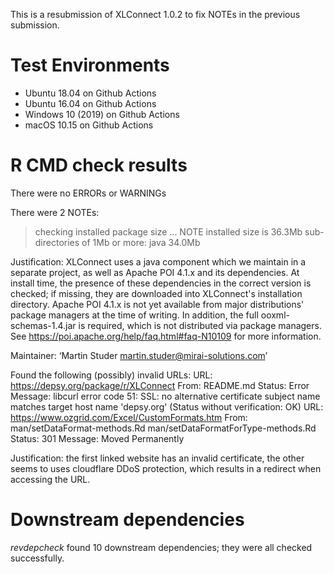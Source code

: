 This is a resubmission of XLConnect 1.0.2 to fix NOTEs in the previous submission.

# Test Environments

* Ubuntu 18.04 on Github Actions
* Ubuntu 16.04 on Github Actions
* Windows 10 (2019) on Github Actions
* macOS 10.15 on Github Actions

# R CMD check results

There were no ERRORs or WARNINGs

There were 2 NOTEs:
> checking installed package size ... NOTE
    installed size is 36.3Mb
    sub-directories of 1Mb or more:
      java  34.0Mb

Justification: XLConnect uses a java component which we maintain in a separate project, as well as Apache POI 4.1.x and its dependencies. At install time, the presence of these dependencies in the correct version is checked; if missing, they are downloaded into XLConnect's installation directory. Apache POI 4.1.x is not yet available from major distributions' package managers at the time of writing. In addition, the full ooxml-schemas-1.4.jar is required, which is not distributed via package managers. See https://poi.apache.org/help/faq.html#faq-N10109 for more information.

Maintainer: ‘Martin Studer <martin.studer@mirai-solutions.com>’
  
  Found the following (possibly) invalid URLs:
    URL: https://depsy.org/package/r/XLConnect
      From: README.md
      Status: Error
      Message: libcurl error code 51:
                SSL: no alternative certificate subject name matches target host name 'depsy.org'
                (Status without verification: OK)
    URL: https://www.ozgrid.com/Excel/CustomFormats.htm
      From: man/setDataFormat-methods.Rd
            man/setDataFormatForType-methods.Rd
      Status: 301
      Message: Moved Permanently

Justification: the first linked website has an invalid certificate, the other seems to uses cloudflare DDoS protection, 
which results in a redirect when accessing the URL.

# Downstream dependencies

_revdepcheck_ found 10 downstream dependencies; they were all checked successfully.
